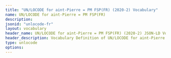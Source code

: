 ```yaml
---
title: "UN/LOCODE for aint-Pierre = PM FSP(FR) (2020-2) Vocabulary"
name: UN/LOCODE for aint-Pierre = PM FSP(FR) 
description: 
jsonid: "unlocode-fr"
layout: vocabulary
header_name: UN/LOCODE for aint-Pierre = PM FSP(FR) (2020-2) JSON-LD Vocabulary
header_description: Vocabulary Definition of UN/LOCODE for aint-Pierre = PM FSP(FR) (2020-2) semantics in HTML format. JSON-LD format is available at [unlocode-fr.jsonld](/vocabulary/unlocode-fr.jsonld)
type: unlocode
options:
---
```

